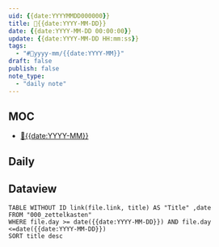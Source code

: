 ```yaml
---
uid: {{date:YYYYMMDD000000}}
title: 📆{{date:YYYY-MM-DD}}
date: {{date:YYYY-MM-DD 00:00:00}}
update: {{date:YYYY-MM-DD HH:mm:ss}}
tags: 
  - "#📆yyyy-mm/{{date:YYYY-MM}}"
draft: false
publish: false
note_type:
  - "daily note"
---
```


## MOC

- [📆{{date:YYYY-MM}}]({{date:YYYYMM00000000}}.md)

## Daily

## Dataview

```dataview
TABLE WITHOUT ID link(file.link, title) AS "Title" ,date
FROM "000_zettelkasten"
WHERE file.day >= date({{date:YYYY-MM-DD}}) AND file.day <=date({{date:YYYY-MM-DD}})
SORT title desc
```
